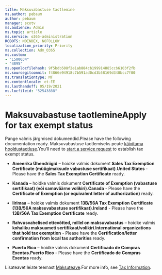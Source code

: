 ```yaml
---
title: Maksuvabastuse taotlemine
ms.author: pebaum
author: pebaum
manager: scotv
ms.audience: Admin
ms.topic: article
ms.service: o365-administration
ROBOTS: NOINDEX, NOFOLLOW
localization_priority: Priority
ms.collection: Adm_O365
ms.custom:
- "1500034"
- "4895"
ms.openlocfilehash: 9f5bdb508f2e1ab884cb199914885ccb6103f2fb
ms.sourcegitcommit: f4866e94918c7b591ad0cd3b58169d340bcc7f00
ms.translationtype: MT
ms.contentlocale: et-EE
ms.lasthandoff: 05/19/2021
ms.locfileid: "52543888"
---
```

# <a name="apply-for-tax-exempt-status"></a><span data-ttu-id="2f932-102">Maksuvabastuse taotlemine</span><span class="sxs-lookup"><span data-stu-id="2f932-102">Apply for tax exempt status</span></span>

<span data-ttu-id="2f932-103">Pange valmis järgmised dokumendid.</span><span class="sxs-lookup"><span data-stu-id="2f932-103">Please have the following documentation ready.</span></span> <span data-ttu-id="2f932-104">Maksuvabastuse taotlemiseks peate [käivitama hooldustaotluse](https://go.microsoft.com/fwlink/p/?linkid=518322).</span><span class="sxs-lookup"><span data-stu-id="2f932-104">You'll need to [start a service request](https://go.microsoft.com/fwlink/p/?linkid=518322) to establish tax exempt status.</span></span>

- <span data-ttu-id="2f932-105">**Ameerika Ühendriigid** – hoidke valmis dokument **Sales Tax Exemption Certificate (müügimaksude vabastuse sertifikaat)**.</span><span class="sxs-lookup"><span data-stu-id="2f932-105">**United States** - Please have the **Sales Tax Exemption Certificate** ready.</span></span>

- <span data-ttu-id="2f932-106">**Kanada** – hoidke valmis dokument **Certificate of Exemption (vabastuse sertifikaat) (või samaväärne volikiri)**.</span><span class="sxs-lookup"><span data-stu-id="2f932-106">**Canada** - Please have the **Certificate of Exemption (or equivalent letter of authorization)** ready.</span></span>

- <span data-ttu-id="2f932-107">**Iirimaa** – hoidke valmis dokument **13B/56A Tax Exemption Certificate (13B/56A maksuvabastuse sertifikaat)**.</span><span class="sxs-lookup"><span data-stu-id="2f932-107">**Ireland** - Please have the **13B/56A Tax Exemption Certificate** ready.</span></span>

- <span data-ttu-id="2f932-108">**Rahvusvahelised ettevõtted, millel on maksuvabastus** – hoidke valmis **kohaliku maksuameti sertifikaat/volikiri**.</span><span class="sxs-lookup"><span data-stu-id="2f932-108">**International organizations that hold tax exemption** - Please have the **Certification/letter confirmation from local tax authorities** ready.</span></span>

- <span data-ttu-id="2f932-109">**Puerto Rico** – hoidke valmis dokument **Certificado de Compras Exentas**.</span><span class="sxs-lookup"><span data-stu-id="2f932-109">**Puerto Rico** - Please have the **Certificado de Compras Exentas** ready.</span></span>

<span data-ttu-id="2f932-110">Lisateavet leiate teemast [Maksuteave](/microsoft-365/commerce/billing-and-payments/tax-information).</span><span class="sxs-lookup"><span data-stu-id="2f932-110">For more info, see [Tax Information](/microsoft-365/commerce/billing-and-payments/tax-information).</span></span>
